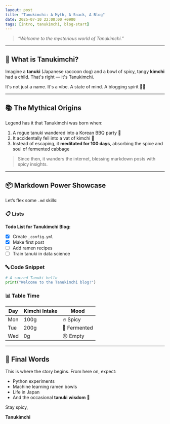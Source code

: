 ```yaml
---
layout: post
title: "Tanukimchi: A Myth, A Snack, A Blog"
date: 2025-07-10 22:00:00 +0900
tags: [intro, tanukimchi, blog-start]
---
```


> *“Welcome to the mysterious world of Tanukimchi.”*

---

## 🐾 What is Tanukimchi?

Imagine a **tanuki** (Japanese raccoon dog) and a bowl of spicy, tangy **kimchi** had a child. That's right — it's Tanukimchi. 

It's not just a name. It's a vibe. A state of mind. A blogging spirit 🧠🔥

---

## 📚 The Mythical Origins

Legend has it that Tanukimchi was born when:

1. A rogue tanuki wandered into a Korean BBQ party 🍖
2. It accidentally fell into a vat of kimchi 🫙
3. Instead of escaping, it **meditated for 100 days**, absorbing the spice and soul of fermented cabbage

> Since then, it wanders the internet, blessing markdown posts with spicy insights.

---

## 📦 Markdown Power Showcase

Let’s flex some `.md` skills:

### 📋 Lists

**Todo List for Tanukimchi Blog:**

- [x] Create `_config.yml`
- [x] Make first post
- [ ] Add ramen recipes
- [ ] Train tanuki in data science

### 🔤 Code Snippet

```python
# A sacred Tanuki hello
print("Welcome to the Tanukimchi blog!")
```

### 📊 Table Time

| Day | Kimchi Intake | Mood        |
|-----|---------------|-------------|
| Mon | 100g          | 🔥 Spicy    |
| Tue | 200g          | 🤯 Fermented |
| Wed | 0g            | 😞 Empty     |

---

## 🎉 Final Words

This is where the story begins. From here on, expect:

- Python experiments
- Machine learning ramen bowls
- Life in Japan
- And the occasional **tanuki wisdom** 🦝

Stay spicy,

**Tanukimchi**
